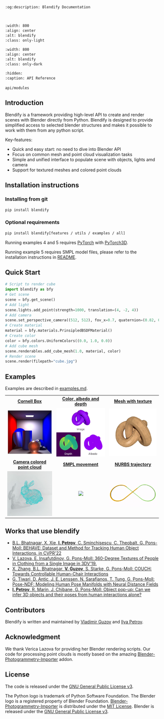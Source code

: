 ```{eval-rst}
:og:description: Blendify Documentation
```

<br/>

```{image} _static/logo/blendify_logo_light_bg.png
:width: 800
:align: center
:alt: blendify
:class: only-light
```

```{image} _static/logo/blendify_logo_dark_bg.png
:width: 800
:align: center
:alt: blendify
:class: only-dark
```

```{toctree}
:hidden:
:caption: API Reference

api/modules
```

## Introduction
Blendify is a framework providing high-level API to create and render scenes with Blender directly from Python.
Blendify is designed to provide simplified access to selected blender structures and makes it possible to work with 
them from any python script.

Key-features:
* Quick and easy start: no need to dive into Blender API
* Focus on common mesh and point cloud visualization tasks
* Simple and unified interface to populate scene with objects, lights amd camera
* Support for textured meshes and colored point clouds 


## Installation instructions
### Installing from git
```bash
pip install blendify
```
### Optional requirements
```bash
pip install blendify[features / utils / examples / all]
```

Running examples 4 and 5 requires [PyTorch](https://pytorch.org/) with [PyTorch3D](https://github.com/facebookresearch/pytorch3d/blob/main/INSTALL.md).

Running example 5 requires SMPL model files, please refer to the installation instructions in 
[README](https://github.com/vchoutas/smplx#downloading-the-model).


## Quick Start
```python
# Script to render cube
import blendify as bfy
# Get scene
scene = bfy.get_scene()
# Add light
scene.lights.add_point(strength=1000, translation=(4, -2, 4))
# Add camera
scene.set_perspective_camera((512, 512), fov_x=0.7, quaternion=(0.82, 0.42, 0.18, 0.34), translation=(5, -5, 5))
# Create material
material = bfy.materials.PrinsipledBSDFMaterial()
# Create color
color = bfy.colors.UniformColors((0.0, 1.0, 0.0))
# Add cube mesh
scene.renderables.add_cube_mesh(1.0, material, color)
# Render scene
scene.render(filepath="cube.jpg")
```


## Examples
Examples are described in [examples.md](examples.md).
<table>
  <tr align="center">
    <td><a href="../examples/01_cornell_box.py"><b>Cornell Box</b></a></td>
    <td><a href="../examples/02_color_albedo_depth.py"><b>Color, albedo and depth</b></a></td>
    <td><a href="../examples/03_mesh_with_texture.py"><b>Mesh with texture</b></a></td>
  </tr>
  <tr align="center">
    <td>
      <img src="_static/examples/01_cornell_box.jpg" width="310px"/>
    </td>
    <td>
      <img src="_static/examples/02_color_albedo_depth.jpg" width="310px"/>
    </td>
    <td>
      <img src="_static/examples/03_mesh_with_texture.jpg" width="310px"/>
    </td>
  </tr>
  <tr align="center">
    <td><a href="../examples/04_camera_colored_point_cloud.py"><b>Camera colored point cloud</b></a></td>
    <td><a href="../examples/05_smpl_movement.py"><b>SMPL movement</b></a></td>
    <td><a href="../examples/06_nurbs_trajectory.py"><b>NURBS trajectory</b></a></td>
  </tr>
  <tr align="center">
    <td>
      <img src="_static/examples/04_camera_colored_point_cloud.gif" width="310px"/>
    </td>
    <td>
      <img src="_static/examples/05_smpl_movement.gif" width="310px"/>
    </td>
    <td>
      <img src="_static/examples/06_nurbs_trajectory.gif" width="310px"/>
    </td>
  </tr>
</table>


## Works that use blendify
* [B.L. Bhatnagar, X. Xie, **I. Petrov**, C. Sminchisescu, C. Theobalt, G. Pons-Moll: 
  BEHAVE: Dataset and Method for Tracking Human Object Interactions, in CVPR'22](https://virtualhumans.mpi-inf.mpg.de/behave/)
* [V. Lazova, E. Insafutdinov, G. Pons-Moll: 360-Degree Textures of People in Clothing from a Single Image
in 3DV'19.](https://virtualhumans.mpi-inf.mpg.de/360tex/)
* [X. Zhang, B.L. Bhatnagar, **V. Guzov**, S. Starke, G. Pons-Moll: 
  COUCH: Towards Controllable Human-Chair Interactions](https://virtualhumans.mpi-inf.mpg.de/couch/)
* [G. Tiwari, D. Antic, J. E. Lenssen, N. Sarafianos, T. Tung, G. Pons-Moll: Pose-NDF: 
Modeling Human Pose Manifolds with Neural Distance Fields](https://virtualhumans.mpi-inf.mpg.de/posendf/)
* [**I. Petrov**, R. Marin, J. Chibane, G. Pons-Moll: Object pop-up: Can we infer 3D objects and their poses from human interactions alone?](https://virtualhumans.mpi-inf.mpg.de/object_popup/)

## Contributors
Blendify is written and maintained by [Vladimir Guzov](https://github.com/vguzov) and [Ilya Petrov](https://github.com/ptrvilya).


## Acknowledgment
We thank Verica Lazova for providing her Blender rendering scripts. 
Our code for processing point clouds is mostly based on the amazing [Blender-Photogrammetry-Importer][BPI] addon.


## License
The code is released under the [GNU General Public License v3][GNU GPL v3].

The Python logo is trademark of Python Software Foundation.
The Blender logo is a registered property of Blender Foundation.
[Blender-Photogrammetry-Importer][BPI] is distributed under the [MIT License][BPI license]. 
Blender is released under the [GNU General Public License v3][GNU GPL v3]. 

[GNU GPL v3]: https://www.gnu.org/licenses/gpl-3.0.html
[BPI]: https://github.com/SBCV/Blender-Addon-Photogrammetry-Importer
[BPI license]: https://github.com/SBCV/Blender-Addon-Photogrammetry-Importer/blob/master/README.md